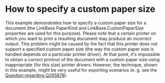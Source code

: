 # How to specify a custom paper size


<p>This example demonstrates how to specify a custom paper size for a document (the LinkBase.PaperKind and LinkBase.CustomPaperSize properties are used for this purpose). Please note that a certain printer on which you want to print a resulting document may produce an incorrect output. This problem might be caused by the fact that this printer does not support a specified custom paper size (the way the custom paper size is handled depends on a particular printer driver). At that point, it's impossible to obtain a correct printout of the document with a custom paper size using inappropriate (for this size) printer drivers. However, the technique, shown in this example, might be very useful for exporting scenarios (e. g. see the <a href="https://www.devexpress.com/Support/Center/p/Q271392">Question regarding Q265878</a>).</p>

<br/>


